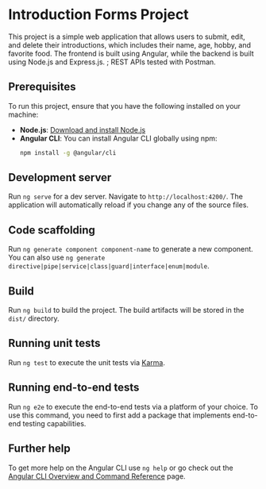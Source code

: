 # Introduction Forms Project

This project is a simple web application that allows users to submit, edit, and delete their introductions, which includes their name, age, hobby, and favorite food. The frontend is built using Angular, while the backend is built using Node.js and Express.js. ; REST APIs tested with Postman.

## Prerequisites

To run this project, ensure that you have the following installed on your machine:

- **Node.js**: [Download and install Node.js](https://nodejs.org/)
- **Angular CLI**: You can install Angular CLI globally using npm:
  ```bash
  npm install -g @angular/cli


## Development server

Run `ng serve` for a dev server. Navigate to `http://localhost:4200/`. The application will automatically reload if you change any of the source files.

## Code scaffolding

Run `ng generate component component-name` to generate a new component. You can also use `ng generate directive|pipe|service|class|guard|interface|enum|module`.

## Build

Run `ng build` to build the project. The build artifacts will be stored in the `dist/` directory.

## Running unit tests

Run `ng test` to execute the unit tests via [Karma](https://karma-runner.github.io).

## Running end-to-end tests

Run `ng e2e` to execute the end-to-end tests via a platform of your choice. To use this command, you need to first add a package that implements end-to-end testing capabilities.

## Further help

To get more help on the Angular CLI use `ng help` or go check out the [Angular CLI Overview and Command Reference](https://angular.io/cli) page.
